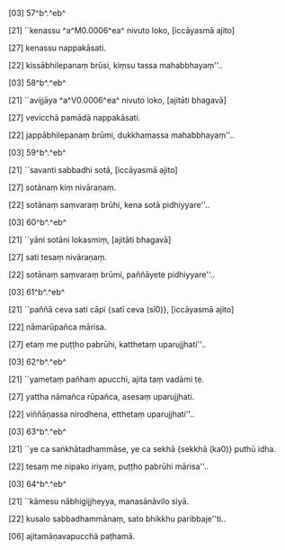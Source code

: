 [03] 57^b^.^eb^

[21] ``kenassu ^a^M0.0006^ea^ nivuto loko, [iccāyasmā  ajito]

[27] kenassu nappakāsati.

[22] kissābhilepanaṃ brūsi, kiṃsu tassa mahabbhayaṃ''..

[03] 58^b^.^eb^

[21] ``avijjāya ^a^V0.0006^ea^ nivuto loko, [ajitāti bhagavā]

[27] vevicchā pamādā nappakāsati.

[22] jappābhilepanaṃ brūmi, dukkhamassa mahabbhayaṃ''..

[03] 59^b^.^eb^

[21] ``savanti sabbadhi sotā, [iccāyasmā ajito]

[27] sotānaṃ kiṃ nivāraṇaṃ.

[22] sotānaṃ saṃvaraṃ brūhi, kena sotā pidhiyyare''..

[03] 60^b^.^eb^

[21] ``yāni sotāni lokasmiṃ, [ajitāti bhagavā]

[27] sati tesaṃ nivāraṇaṃ.

[22] sotānaṃ saṃvaraṃ brūmi, paññāyete pidhiyyare''..

[03] 61^b^.^eb^

[21] ``paññā ceva sati cāpi {satī ceva (sī0)}, [iccāyasmā ajito]

[22] nāmarūpañca mārisa.

[27] etaṃ me puṭṭho pabrūhi, katthetaṃ uparujjhati''..

[03] 62^b^.^eb^

[21] ``yametaṃ pañhaṃ apucchi, ajita taṃ vadāmi te.

[27] yattha nāmañca rūpañca, asesaṃ uparujjhati.

[22] viññāṇassa nirodhena, etthetaṃ uparujjhati''..

[03] 63^b^.^eb^

[21] ``ye ca saṅkhātadhammāse, ye ca sekhā {sekkhā  (ka0)} puthū idha.

[22] tesaṃ me nipako iriyaṃ, puṭṭho pabrūhi mārisa''..

[03] 64^b^.^eb^

[21] ``kāmesu nābhigijjheyya, manasānāvilo siyā.

[22] kusalo sabbadhammānaṃ, sato bhikkhu paribbaje''ti..

[06] ajitamāṇavapucchā paṭhamā.